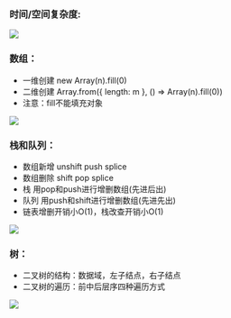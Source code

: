 <a name="XcUmi"></a>
### 时间/空间复杂度:
![](https://cdn.nlark.com/yuque/0/2023/jpeg/29453752/1692162135478-1bda58fb-c850-4130-8cac-1f784a78554c.jpeg)
<a name="LuuMG"></a>
### 数组：

- 一维创建 new Array(n).fill(0)
- 二维创建 Array.from({ length: m }, () => Array(n).fill(0))
- 注意：fill不能填充对象

![](https://cdn.nlark.com/yuque/0/2023/jpeg/29453752/1692173174208-3a7ae4fe-12d2-453a-bad6-ab7b24e36010.jpeg)

<a name="WvCuq"></a>
### 栈和队列：

- 数组新增 unshift push splice
- 数组删除 shift pop splice
- 栈 用pop和push进行增删数组(先进后出)
- 队列 用push和shift进行增删数组(先进先出)
- 链表增删开销小O(1)，栈改查开销小O(1)

![](https://cdn.nlark.com/yuque/0/2023/jpeg/29453752/1692149862518-8ae69d5e-88e2-4b82-a6c8-36da7002cb9a.jpeg)
<a name="Kb5gB"></a>
### 树：

- 二叉树的结构：数据域，左子结点，右子结点
- 二叉树的遍历：前中后层序四种遍历方式

![](https://cdn.nlark.com/yuque/0/2023/jpeg/29453752/1692155679298-29a3891a-b688-4bd7-91e1-62e44b9069f9.jpeg)
